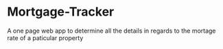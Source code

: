 # Mortgage-Tracker
A one page web app to determine all the details in regards to the mortage rate of a paticular property
